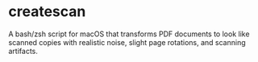 # createscan
A bash/zsh script for macOS that transforms PDF documents to look like scanned copies with realistic noise, slight page rotations, and scanning artifacts.
